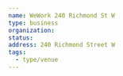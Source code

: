 ```yaml
---
name: WeWork 240 Richmond St W
type: business
organization:
status:
address: 240 Richmond Street W
tags:
  - type/venue
---
```


